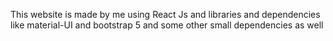 This website is made by me using React Js and libraries and dependencies like material-UI and bootstrap 5 and some other small dependencies as well
